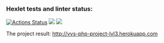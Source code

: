 ### Hexlet tests and linter status:
[![Actions Status](https://github.com/Valentina-Vasileva/php-project-lvl3/workflows/hexlet-check/badge.svg)](https://github.com/Valentina-Vasileva/php-project-lvl3/actions)
![](https://github.com/Valentina-Vasileva/php-project-lvl3/workflows/Tests%20and%20linter/badge.svg)
<a href="https://codeclimate.com/github/Valentina-Vasileva/php-project-lvl3/maintainability"><img src="https://api.codeclimate.com/v1/badges/aac8c9eed73342cf6ee4/maintainability" /></a>

The project result: http://vvs-php-project-lvl3.herokuapp.com
